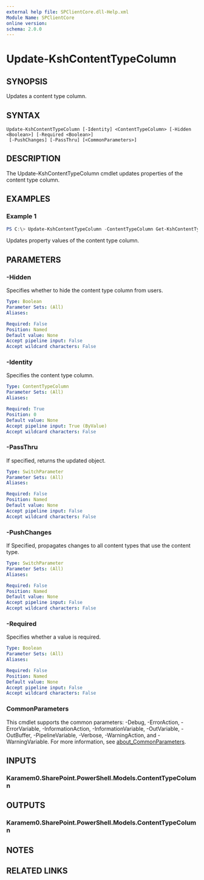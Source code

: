 ```yaml
---
external help file: SPClientCore.dll-Help.xml
Module Name: SPClientCore
online version:
schema: 2.0.0
---
```


# Update-KshContentTypeColumn

## SYNOPSIS
Updates a content type column.

## SYNTAX

```
Update-KshContentTypeColumn [-Identity] <ContentTypeColumn> [-Hidden <Boolean>] [-Required <Boolean>]
 [-PushChanges] [-PassThru] [<CommonParameters>]
```

## DESCRIPTION
The Update-KshContentTypeColumn cmdlet updates properties of the content type column.

## EXAMPLES

### Example 1
```powershell
PS C:\> Update-KshContentTypeColumn -ContentTypeColumn Get-KshContentTypeColumn -ContentType (Get-KshContentType -ContentTypeId '0x0100EFB1758564C77D448177233D1199B912') -Column (Get-KshColumn -ColumnTitle 'Remarks') -Required $true
```

Updates property values of the content type column.

## PARAMETERS

### -Hidden
Specifies whether to hide the content type column from users.

```yaml
Type: Boolean
Parameter Sets: (All)
Aliases:

Required: False
Position: Named
Default value: None
Accept pipeline input: False
Accept wildcard characters: False
```

### -Identity
Specifies the content type column.

```yaml
Type: ContentTypeColumn
Parameter Sets: (All)
Aliases:

Required: True
Position: 0
Default value: None
Accept pipeline input: True (ByValue)
Accept wildcard characters: False
```

### -PassThru
If specified, returns the updated object.

```yaml
Type: SwitchParameter
Parameter Sets: (All)
Aliases:

Required: False
Position: Named
Default value: None
Accept pipeline input: False
Accept wildcard characters: False
```

### -PushChanges
If Specified, propagates changes to all content types that use the content type.

```yaml
Type: SwitchParameter
Parameter Sets: (All)
Aliases:

Required: False
Position: Named
Default value: None
Accept pipeline input: False
Accept wildcard characters: False
```

### -Required
Specifies whether a value is required.

```yaml
Type: Boolean
Parameter Sets: (All)
Aliases:

Required: False
Position: Named
Default value: None
Accept pipeline input: False
Accept wildcard characters: False
```

### CommonParameters
This cmdlet supports the common parameters: -Debug, -ErrorAction, -ErrorVariable, -InformationAction, -InformationVariable, -OutVariable, -OutBuffer, -PipelineVariable, -Verbose, -WarningAction, and -WarningVariable. For more information, see [about_CommonParameters](http://go.microsoft.com/fwlink/?LinkID=113216).

## INPUTS

### Karamem0.SharePoint.PowerShell.Models.ContentTypeColumn

## OUTPUTS

### Karamem0.SharePoint.PowerShell.Models.ContentTypeColumn

## NOTES

## RELATED LINKS
